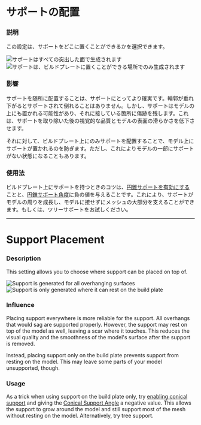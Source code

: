 サポートの配置
====
### **説明**
この設定は、サポートをどこに置くことができるかを選択できます。

![サポートはすべての突出した面で生成されます](../images/support_type_everywhere.png)
![サポートは、ビルドプレートに置くことができる場所でのみ生成されます](../images/support_type_touching_buildplate.png)

### **影響**
サポートを随所に配置することは、サポートにとってより確実です。輪郭が垂れ下がるとサポートされて倒れることはありません。しかし、サポートはモデルの上にも置かれる可能性があり、それに接している箇所に傷跡を残します。これは、サポートを取り除いた後の視覚的な品質とモデルの表面の滑らかさを低下させます。

それに対して、ビルドプレート上にのみサポートを配置することで、モデル上にサポートが置かれるのを防ぎます。ただし、これによりモデルの一部にサポートがない状態になることもあります。

### **使用法**
ビルドプレート上にサポートを持つときのコツは、[円錐サポートを有効にする](../experimental/support_conical_enabled.md)ことと、[円錐サポート角度](../experimental/support_conical_angle.md)に負の値を与えることです。これにより、サポートがモデルの周りを成長し、モデルに接せずにメッシュの大部分を支えることができます。もしくは、ツリーサポートをお試しください。

---

Support Placement
====
### **Description**
This setting allows you to choose where support can be placed on top of.

![Support is generated for all overhanging surfaces](../images/support_type_everywhere.png)
![Support is only generated where it can rest on the build plate](../images/support_type_touching_buildplate.png)

### **Influence**
Placing support everywhere is more reliable for the support. All overhangs that would sag are supported properly. However, the support may rest on top of the model as well, leaving a scar where it touches. This reduces the visual quality and the smoothness of the model's surface after the support is removed.

Instead, placing support only on the build plate prevents support from resting on the model. This may leave some parts of your model unsupported, though.

### **Usage**
As a trick when using support on the build plate only, try [enabling conical support](../experimental/support_conical_enabled.md) and giving the [Conical Support Angle](../experimental/support_conical_angle.md) a negative value. This allows the support to grow around the model and still support most of the mesh without resting on the model. Alternatively, try tree support.